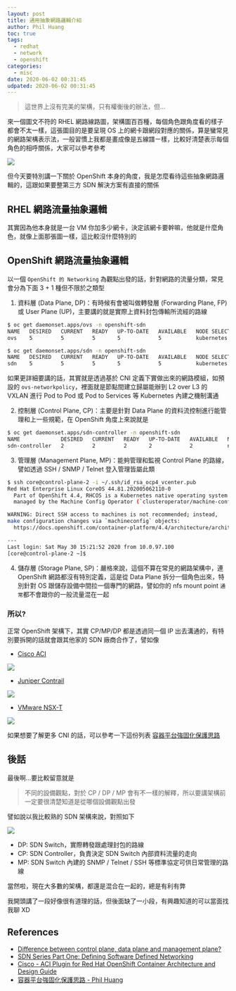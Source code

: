 ```yaml
---
layout: post
title: 通用抽象網路邏輯介紹
author: Phil Huang
toc: true
tags:
  - redhat
  - network
  - openshift
categories:
  - misc
date: 2020-06-02 00:31:45
udpated: 2020-06-02 00:31:45
---
```


> 這世界上沒有完美的架構，只有權衡後的辦法，但...

來一個圖文不符的 RHEL 網路線路圖，架構圖百百種，每個角色跟角度看的樣子都會不太一樣，這張圖目的是要呈現 OS 上的網卡跟網段對應的關係，算是蠻常見的網路架構表示法，一般習慣上我都是畫成像是五線譜ㄧ樣，比較好清楚表示每個角色的相呼關係，大家可以參考參考

![](/images/network-logical.png)

但今天要特別講一下關於 OpenShift 本身的角度，我是怎麼看待這些抽象網路邏輯的，這跟如果要整第三方 SDN 解決方案有直接的關係

<!--more-->

## RHEL 網路流量抽象邏輯

其實因為他本身就是一台 VM 你加多少網卡，決定該網卡要幹嘛，他就是什麼角色，就像上面那張圖一樣，這比較沒什麼特別的

## OpenShift 網路流量抽象邏輯

以一個 `OpenShift 的 Networking` 為觀點出發的話，針對網路的流量分類，常見會分為下面 3 + 1 種但不限於之類型

1. 資料層 (Data Plane, DP)：有時候有會被叫做轉發層 (Forwarding Plane, FP) 或 User Plane (UP)，主要講的就是實際上資料封包傳輸所流經的路線

```bash
$ oc get daemonset.apps/ovs -n openshift-sdn
NAME   DESIRED   CURRENT   READY   UP-TO-DATE   AVAILABLE   NODE SELECTOR            AGE
ovs    5         5         5       5            5           kubernetes.io/os=linux   77d

$ oc get daemonset.apps/sdn -n openshift-sdn
NAME   DESIRED   CURRENT   READY   UP-TO-DATE   AVAILABLE   NODE SELECTOR            AGE
sdn    5         5         5       5            5           kubernetes.io/os=linux   77d
```

如果更詳細要講的話，其實就是透過基於 CNI 定義下實做出來的網路模組，如預設的 `ovs-networkpolicy`，裡面就是節點間建立歸屬能辦到 L2 over L3 的 VXLAN 進行 Pod to Pod 或 Pod to Services 等 Kubernetes 內建之機制溝通

2. 控制層 (Control Plane, CP)：主要是針對 Data Plane 的資料流控制進行能管理和上一些規範，在 OpenShift 角度上來說就是

```bash
$ oc get daemonset.apps/sdn-controller -n openshift-sdn
NAME             DESIRED   CURRENT   READY   UP-TO-DATE   AVAILABLE   NODE SELECTOR                     AGE
sdn-controller   2         2         2       2            2           node-role.kubernetes.io/master=   77d
```

3. 管理層 (Management Plane, MP)：能夠管理和監視 Control Plane 的路線，譬如透過 SSH / SNMP / Telnet 登入管理皆屬此類

```bash
$ ssh core@control-plane-2 -i ~/.ssh/id_rsa_ocp4_vcenter.pub
Red Hat Enterprise Linux CoreOS 44.81.202005062110-0
  Part of OpenShift 4.4, RHCOS is a Kubernetes native operating system
  managed by the Machine Config Operator (`clusteroperator/machine-config`).

WARNING: Direct SSH access to machines is not recommended; instead,
make configuration changes via `machineconfig` objects:
  https://docs.openshift.com/container-platform/4.4/architecture/architecture-rhcos.html

---
Last login: Sat May 30 15:21:52 2020 from 10.0.97.100
[core@control-plane-2 ~]$
```

4. 儲存層 (Storage Plane, SP)：嚴格來說，這個不算在常見的網路架構中，連 OpenShift 網路都沒有特別定義，這是從 Data Plane 拆分一個角色出來，特別針對 OS 跟儲存設備中間拉一個專門的網路，譬如你的 nfs mount point `通常`都不會跟你的一般流量混在一起

### 所以?

正常 OpenShift 架構下，其實 CP/MP/DP 都是透過同一個 IP 出去溝通的，有特別要拆開的話就會跟其他家的 SDN 廠商合作了，譬如像

- [Cisco ACI][3]

![](/images/cisco-aci.png)

- [Juniper Contrail][4]

![](/images/juniper-contrail.png)

- [VMware NSX-T][5]

![](https://blogs.vmware.com/networkvirtualization/files/2019/02/Screen-Shot-2019-02-11-at-16.47.08-1024x553.png)

如果想要了解更多 CNI 的話，可以參考一下這份列表 [容器平台強固化保護思路][5]

## 後話

最後啊...要比較留意就是

> 不同的設備觀點，對於 CP / DP / MP 會有不一樣的解釋，所以要講架構前一定要很清楚知道是從哪個設備觀點出發

譬如說以我比較熟的 SDN 架構來說，對照如下

![](http://thenewstack.io/wp-content/uploads/2014/11/img1.png)

- DP: SDN Switch，實際轉發跟處理封包的路線
- CP: SDN Controller，負責決定 SDN Switch 內部資料流量的走向
- MP: SDN Switch 內建的 SNMP / Telnet / SSH 等標準協定可供日常管理的路線

當然啦，現在大多數的架構，都還是混合在一起的，總是有利有弊

我開頭講了一段好像很有道理的話，但後面缺了一小段，有興趣知道的可以當面找我聊 XD

## References
- [Difference between control plane, data plane and management plane?][1]
- [SDN Series Part One: Defining Software Defined Networking][2]
- [Cisco - ACI Plugin for Red Hat OpenShift Container Architecture and Design Guide][3]
- [容器平台強固化保護思路 - Phil Huang][5]

[1]: https://networkengineering.stackexchange.com/questions/38573/difference-between-control-plane-data-plane-and-management-plane
[2]: https://thenewstack.io/defining-software-defined-networking-part-1/
[3]: https://www.cisco.com/c/en/us/td/docs/switches/datacenter/aci/apic/white_papers/Cisco-ACI-CNI-Plugin-for-OpenShift-Architecture-and-Design-Guide.html
[4]: https://www.juniper.net/documentation/en_US/contrail20/topics/task/configuration/install-openshift-using-anible-311.html
[5]: https://blog.pichuang.com.tw/20190723-container-and-container-platform-hardening/
